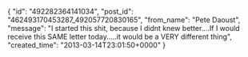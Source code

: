  {
   "id": "492282364141034",
   "post_id": "462493170453287_492057720830165",
   "from_name": "Pete Daoust",
   "message": "I started this shit, because I didnt knew better....If I would receive this SAME letter today.....it would be a VERY different thing",
   "created_time": "2013-03-14T23:01:50+0000"
 }
